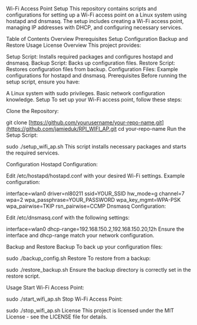 Wi-Fi Access Point Setup
This repository contains scripts and configurations for setting up a Wi-Fi access point on a Linux system using hostapd and dnsmasq. The setup includes creating a Wi-Fi access point, managing IP addresses with DHCP, and configuring necessary services.

Table of Contents
Overview
Prerequisites
Setup
Configuration
Backup and Restore
Usage
License
Overview
This project provides:

Setup Script: Installs required packages and configures hostapd and dnsmasq.
Backup Script: Backs up configuration files.
Restore Script: Restores configuration files from backup.
Configuration Files: Example configurations for hostapd and dnsmasq.
Prerequisites
Before running the setup script, ensure you have:

A Linux system with sudo privileges.
Basic network configuration knowledge.
Setup
To set up your Wi-Fi access point, follow these steps:

Clone the Repository:


git clone [https://github.com/yourusername/your-repo-name.git](https://github.com/jamieduk/RPI_WIFI_AP.git
cd your-repo-name
Run the Setup Script:


sudo ./setup_wifi_ap.sh
This script installs necessary packages and starts the required services.

Configuration
Hostapd Configuration:

Edit /etc/hostapd/hostapd.conf with your desired Wi-Fi settings. Example configuration:


interface=wlan0
driver=nl80211
ssid=YOUR_SSID
hw_mode=g
channel=7
wpa=2
wpa_passphrase=YOUR_PASSWORD
wpa_key_mgmt=WPA-PSK
wpa_pairwise=TKIP
rsn_pairwise=CCMP
Dnsmasq Configuration:

Edit /etc/dnsmasq.conf with the following settings:


interface=wlan0
dhcp-range=192.168.150.2,192.168.150.20,12h
Ensure the interface and dhcp-range match your network configuration.

Backup and Restore
Backup
To back up your configuration files:


sudo ./backup_config.sh
Restore
To restore from a backup:


sudo ./restore_backup.sh
Ensure the backup directory is correctly set in the restore script.

Usage
Start Wi-Fi Access Point:


sudo ./start_wifi_ap.sh
Stop Wi-Fi Access Point:


sudo ./stop_wifi_ap.sh
License
This project is licensed under the MIT License - see the LICENSE file for details.

